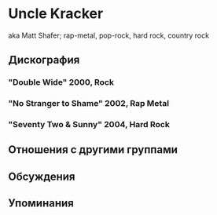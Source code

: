 # Uncle Kracker

aka Matt Shafer; rap-metal, pop-rock, hard rock, country rock

## Дискография

### "Double Wide" 2000, Rock



### "No Stranger to Shame" 2002, Rap Metal



### "Seventy Two & Sunny" 2004, Hard Rock




## Отношения с другими группами


## Обсуждения


## Упоминания

